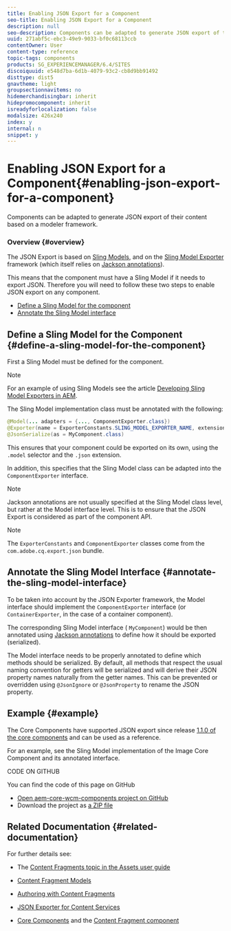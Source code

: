 ```yaml
---
title: Enabling JSON Export for a Component
seo-title: Enabling JSON Export for a Component
description: null
seo-description: Components can be adapted to generate JSON export of their content based on a modeler framework.
uuid: 271abf5c-ebc3-49e9-9033-bf0c68113ccb
contentOwner: User
content-type: reference
topic-tags: components
products: SG_EXPERIENCEMANAGER/6.4/SITES
discoiquuid: e548d7ba-6d1b-4079-93c2-cb8d9bb91492
disttype: dist5
gnavtheme: light
groupsectionnavitems: no
hidemerchandisingbar: inherit
hidepromocomponent: inherit
isreadyforlocalization: false
modalsize: 426x240
index: y
internal: n
snippet: y
---
```


# Enabling JSON Export for a Component{#enabling-json-export-for-a-component}

Components can be adapted to generate JSON export of their content based on a modeler framework.

### Overview {#overview}

The JSON Export is based on [Sling Models](https://sling.apache.org/documentation/bundles/models.html), and on the [Sling Model Exporter](https://sling.apache.org/documentation/bundles/models.html#exporter-framework-since-130) framework (which itself relies on [Jackson annotations](https://github.com/FasterXML/jackson-annotations/wiki/Jackson-Annotations)).

This means that the component must have a Sling Model if it needs to export JSON. Therefore you will need to follow these two steps to enable JSON export on any component.

* [Define a Sling Model for the component](../../developing/using/json-exporter-components.md#main-pars-title-673822892)
* [Annotate the Sling Model interface](/content#contentbody_title_820975085)

## Define a Sling Model for the Component {#define-a-sling-model-for-the-component}

First a Sling Model must be defined for the component.

>[!NOTE]
>
>For an example of using Sling Models see the article [Developing Sling Model Exporters in AEM](https://helpx.adobe.com/experience-manager/kt/platform-repository/using/sling-model-exporter-tutorial-develop.html).

The Sling Model implementation class must be annotated with the following:

```java
@Model(... adapters = {..., ComponentExporter.class})
@Exporter(name = ExporterConstants.SLING_MODEL_EXPORTER_NAME, extensions = ExporterConstants.SLING_MODEL_EXTENSION)
@JsonSerialize(as = MyComponent.class)
```

This ensures that your component could be exported on its own, using the `.model` selector and the `.json` extension.

In addition, this specifies that the Sling Model class can be adapted into the `ComponentExporter` interface.

>[!NOTE]
>
>Jackson annotations are not usually specified at the Sling Model class level, but rather at the Model interface level. This is to ensure that the JSON Export is considered as part of the component API.

>[!NOTE]
>
>The `ExporterConstants` and `ComponentExporter` classes come from the `com.adobe.cq.export.json` bundle.

## Annotate the Sling Model Interface {#annotate-the-sling-model-interface}

To be taken into account by the JSON Exporter framework, the Model interface should implement the `ComponentExporter` interface (or `ContainerExporter`, in the case of a container component).

The corresponding Sling Model interface ( `MyComponent`) would be then annotated using [Jackson annotations](https://github.com/FasterXML/jackson-annotations/wiki/Jackson-Annotations) to define how it should be exported (serialized).

The Model interface needs to be properly annotated to define which methods should be serialized. By default, all methods that respect the usual naming convention for getters will be serialized and will derive their JSON property names naturally from the getter names. This can be prevented or overridden using `@JsonIgnore` or `@JsonProperty` to rename the JSON property.

## Example {#example}

The Core Components have supported JSON export since release [1.1.0 of the core components](/content/help/en/experience-manager/core-components/user-guide) and can be used as a reference.

For an example, see the Sling Model implementation of the Image Core Component and its annotated interface.

CODE ON GITHUB

You can find the code of this page on GitHub

* [Open aem-core-wcm-components project on GitHub](https://github.com/Adobe-Marketing-Cloud/aem-core-wcm-components)
* Download the project as [a ZIP file](https://github.com/Adobe-Marketing-Cloud/aem-core-wcm-components/archive/master.zip)

## Related Documentation {#related-documentation}

For further details see:

* The [Content Fragments topic in the Assets user guide](https://helpx.adobe.com/experience-manager/6-4/assets/user-guide.html?topic=/experience-manager/6-4/assets/morehelp/content-fragments.ug.js)  

* [Content Fragment Models](/content/help/en/experience-manager/6-4/assets/using/content-fragments-models)
* [Authoring with Content Fragments](../../authoring/using/content-fragments.md)
* [JSON Exporter for Content Services](../../developing/using/json-exporter.md)
* [Core Components](/content/help/en/experience-manager/core-components/user-guide) and the [Content Fragment component](/content/help/en/experience-manager/core-components/using/content-fragment-component)

